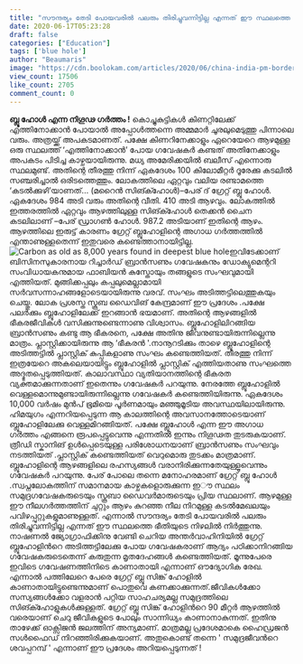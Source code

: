 ```yaml
---
title: "സൗന്ദര്യം തേടി പോയവരിൽ പലരും തിരിച്ചുവന്നിട്ടില്ല എന്നത് ഈ സ്ഥലത്തെ ഭീതിയുടെ നിഴലിൽ നിർത്തുന്നു"
date: 2020-06-17T05:23:28
draft: false
categories: ["Education"]
tags: ['blue hole']
author: "Beaumaris"
image: "https://cdn.boolokam.com/articles/2020/06/china-india-pm-border-issue-216.jpg"
view_count: 17506
like_count: 2705
comment_count: 0
---
```


**[](https://wordpress-972788-3403151.cloudwaysapps.com/post-about-blue-hole/277691/china-india-pm-border-issue-217)ബ്ലൂ ഹോൾ എന്ന നിഗൂഢ ഗർത്തം !** കൊച്ചുകുട്ടികൾ കിണറ്റിലേക്ക് എത്തിനോക്കാൻ പോയാൽ അപ്പോൾത്തന്നെ അമ്മമാർ ചൂരലുമെടുത്തു പിന്നാലെ വരും. അത്രയ്ക്ക് അപകടമാണത്. പക്ഷേ കിണറിനേക്കാളും ഏറെയേറെ ആഴമുള്ള ഒരു സ്ഥലത്ത് ‘എത്തിനോക്കാൻ’ പോയ ഗവേഷകർ കണ്ടത് അതിനേക്കാളും അപകടം പിടിച്ച കാഴ്ചയായിരുന്നു. മധ്യ അമേരിക്കയിൽ ബലീസ് എന്നൊരു സ്ഥലമുണ്ട്. അതിന്റെ തീരത്തു നിന്ന് ഏകദേശം 100 കിലോമീറ്റർ ദൂരേക്കു കടലിൽ സഞ്ചരിച്ചാൽ ഒരിടത്തെത്തും. ലോകത്തിലെ ഏറ്റവും വലിയ രണ്ടാമത്തെ ‘കടൽക്കുഴി’യാണത്... (മറൈൻ സിങ്ക്ഹോൾ)–പേര് ദ് ഗ്രേറ്റ് ബ്ലൂ ഹോൾ. ഏകദേശം 984 അടി വരും അതിന്റെ വീതി. 410 അടി ആഴവും. ലോകത്തിൽ ഇത്തരത്തിൽ ഏറ്റവും ആഴത്തിലുള്ള സിങ്ക്ഹോൾ തെക്കൻ ചൈന കടലിലാണ് –പേര് ഡ്രാഗൺ ഹോൾ. 987.2 അടിയാണ് ഇതിന്റെ ആഴം. ആഴത്തിലെ ഇരുട്ട് കാരണം ഗ്രേറ്റ് ബ്ലൂഹോളിന്റെ അഗാധ ഗർത്തത്തിൽ എന്താണുള്ളതെന്ന് ഇതുവരെ കണ്ടെത്താനായിട്ടില്ല. ![Carbon as old as 8,000 years found in deepest blue hole](https://cdn.downtoearth.org.in/library/large/2020-02-24/0.66443600_1582537931_blue-hole-2.jpg)ഇവിടേക്കാണ് ബിസിനസുകാരനായ റിച്ചാർഡ് ബ്രാൻസണും ഗവേഷകനും ഡോക്യുമെന്ററി സംവിധായകനുമായ ഫാബിയൻ കുസ്തോയും തങ്ങളുടെ സംഘവുമായി എത്തിയത്. മുങ്ങിക്കപ്പലും കപ്പലുമെല്ലാമായി സർവസന്നാഹങ്ങളോടെയായിരുന്നു വരവ്. സംഘം അടിത്തട്ടിലെത്തുകയും ചെയ്തു. ലോക പ്രശസ്ത സ്കൂബ ഡൈവിങ് കേന്ദ്രമാണ് ഈ പ്രദേശം .പക്ഷേ പലർക്കും ബ്ലൂഹോളിലേക്ക് ഇറങ്ങാൻ ഭയമാണ്. അതിന്റെ ആഴങ്ങളിൽ ഭീകരജീവികൾ വസിക്കുന്നുണ്ടെന്നാണു വിശ്വാസം. ബ്ലൂഹോളിലിറങ്ങിയ ബ്രാൻസണും കണ്ടു ആ ഭീകരനെ, പക്ഷേ അതിനു ജീവനുണ്ടായിരുന്നില്ലെന്നു മാത്രം. പ്ലാസ്റ്റിക്കായിരുന്നു ആ ‘ഭീകരൻ '.നാനൂറടിക്കും താഴെ ബ്ലൂഹോളിന്റെ അടിത്തട്ടിൽ പ്ലാസ്റ്റിക് കുപ്പികളാണു സംഘം കണ്ടെത്തിയത്. തീരത്തു നിന്ന് ഇത്രയേറെ അകലെയായിട്ടും ബ്ലൂഹോളിൽ പ്ലാസ്റ്റിക് എത്തിയതാണു സംഘത്തെ അദ്ഭുതപ്പെടുത്തിയത്. കാലാവസ്ഥാ വ്യതിയാനത്തിന്റെ ഭീകരത വ്യക്തമാക്കുന്നതാണ് ഇതെന്നും ഗവേഷകർ പറയുന്നു. നേരത്തേ ബ്ലൂഹോളിൽ വെള്ളമൊന്നുമുണ്ടായിരുന്നില്ലെന്നു ഗവേഷകർ കണ്ടെത്തിയിരുന്നു. ഏകദേശം 10,000 വർഷം മുൻപ് ഭൂമിയെ പൂർണമായും മഞ്ഞുമൂടിയ അവസ്ഥയിലായിരുന്നു. ഹിമയുഗം എന്നറിയപ്പെടുന്ന ആ കാലത്തിന്റെ അവസാനത്തോടെയാണ് ബ്ലൂഹോളിലേക്കു വെള്ളമിറങ്ങിയത്. പക്ഷേ ബ്ലൂഹോള്‍ എന്ന ഈ അഗാധ ഗർത്തം എങ്ങനെ രൂപപ്പെട്ടുവെന്നു എന്നതിൽ ഇന്നും നിഗൂഢത തുടരുകയാണ്. ത്രീഡി സ്കാനിങ് ഉള്‍പ്പെടെയുള്ള പരിശോധനയാണ് ബ്രാൻസണും സംഘവും നടത്തിയത് .പ്ലാസ്റ്റിക് കണ്ടെത്തിയത് വെറുമൊരു തുടക്കം മാത്രമാണ്. ബ്ലൂഹോളിന്റെ ആഴങ്ങളിലെ രഹസ്യങ്ങൾ വരാനിരിക്കുന്നതേയുള്ളൂവെന്നും ഗവേഷകർ പറയുന്നു. പേര് പോലെ തന്നെ മനോഹരമാണ് ഗ്രേറ്റ് ബ്ലൂ ഹോൾ .സ്വപ്നലോകത്തിന് സമാനമായ കാഴ്ചകളൊരുക്കുന്ന ഇൗ സ്ഥലം സമുദ്രഗവേഷകരുടെയും സ്കൂബാ ഡൈവര്‍മാരുടെയും പ്രിയ സ്ഥലാണ്. ആഴമുള്ള ഈ നീലഗര്‍ത്തത്തിന് ചുറ്റും ആഴം കുറഞ്ഞ നീല നിറമുള്ള കടല്‍മേഖലയും പവിഴപ്പുറ്റുകളുമാണുള്ളത്. എന്നാൽ സൗന്ദര്യം തേടി പോയവരിൽ പലരും തിരിച്ചുവന്നിട്ടില്ല എന്നത് ഈ സ്ഥലത്തെ ഭീതിയുടെ നിഴലിൽ നിർത്തുന്നു. നാഷണല്‍ ജ്യോഗ്രാഫിക്കിനു വേണ്ടി ചെറിയ അന്തര്‍വാഹിനിയില്‍ ഗ്രേറ്റ് ബ്ലൂഹോളിന്‍റെ അടിത്തട്ടിലേക്കു പോയ ഗവേഷകരാണ് ആദ്യം പഠിക്കാനിറങ്ങിയ ഗവേഷകരുടെതെന്ന് കരുതുന്ന മൃതദേഹങ്ങൾ കണ്ടെത്തിയത്. മൂന്നുപേരെ ഇവിടെ ഗവേഷണത്തിനിടെ കാണാതായി എന്നാണ് ഔദ്യോഗിക രേഖ. എന്നാൽ പത്തിലേറെ പേരെ ഗ്രേറ്റ് ബ്ലൂ സിങ്ക് ഹോളില്‍ കാണാതായിട്ടുണ്ടെന്നുമാണ് പൊതുവെ കണക്കാക്കുന്നത്.ജീവികള്‍ക്കോ സസ്യങ്ങള്‍ക്കോ വളരാന്‍ പറ്റിയ സാഹചര്യമല്ല സമുദ്രത്തിലെ സിങ്ക്ഹോളുകള്‍ക്കുള്ളത്. ഗ്രേറ്റ് ബ്ലൂ സിങ്ക് ഹോളിന്‍റെ 90 മീറ്റര്‍ ആഴത്തില്‍ വരെയാണ് ചെറു ജീവികളുടെ പോലും സാന്നിധ്യം കാണാനാകുന്നത്. ഇതിനു താഴേക്ക് ഓക്സിജന്‍ ജലത്തിന് അന്യമാണ്. മാത്രമല്ല പ്രദേശമാകെ ഹൈഡ്രജന്‍ സള്‍ഫൈഡ് നിറഞ്ഞിരിക്കുകയാണ്. അതുകൊണ്ട് തന്നെ ' സമുദ്രജീവന്‍റെ ശവപ്പറമ്പ് ' എന്നാണ് ഈ പ്രദേശം അറിയപ്പെടുന്നത് !
